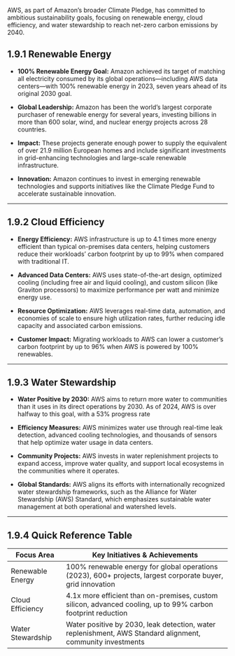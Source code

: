 

AWS, as part of Amazon’s broader Climate Pledge, has committed to ambitious sustainability goals, focusing on renewable energy, cloud efficiency, and water stewardship to reach net-zero carbon emissions by 2040.

## **1.9.1 Renewable Energy**

- **100% Renewable Energy Goal:** Amazon achieved its target of matching all electricity consumed by its global operations—including AWS data centers—with 100% renewable energy in 2023, seven years ahead of its original 2030 goal.

- **Global Leadership:** Amazon has been the world’s largest corporate purchaser of renewable energy for several years, investing billions in more than 600 solar, wind, and nuclear energy projects across 28 countries.
    
- **Impact:** These projects generate enough power to supply the equivalent of over 21.9 million European homes and include significant investments in grid-enhancing technologies and large-scale renewable infrastructure.
    
- **Innovation:** Amazon continues to invest in emerging renewable technologies and supports initiatives like the Climate Pledge Fund to accelerate sustainable innovation.
---
## **1.9.2 Cloud Efficiency**

- **Energy Efficiency:** AWS infrastructure is up to 4.1 times more energy efficient than typical on-premises data centers, helping customers reduce their workloads’ carbon footprint by up to 99% when compared with traditional IT.
- **Advanced Data Centers:** AWS uses state-of-the-art design, optimized cooling (including free air and liquid cooling), and custom silicon (like Graviton processors) to maximize performance per watt and minimize energy use.
    
- **Resource Optimization:** AWS leverages real-time data, automation, and economies of scale to ensure high utilization rates, further reducing idle capacity and associated carbon emissions.
    
- **Customer Impact:** Migrating workloads to AWS can lower a customer’s carbon footprint by up to 96% when AWS is powered by 100% renewables[](https://sustainabilitymag.com/net-zero/how-aws-makes-data-centres-more-efficient-and-sustainable).
    
---
## **1.9.3 Water Stewardship**

- **Water Positive by 2030:** AWS aims to return more water to communities than it uses in its direct operations by 2030. As of 2024, AWS is over halfway to this goal, with a 53% progress rate
- **Efficiency Measures:** AWS minimizes water use through real-time leak detection, advanced cooling technologies, and thousands of sensors that help optimize water usage in data centers.
    
- **Community Projects:** AWS invests in water replenishment projects to expand access, improve water quality, and support local ecosystems in the communities where it operates.
    
- **Global Standards:** AWS aligns its efforts with internationally recognized water stewardship frameworks, such as the Alliance for Water Stewardship (AWS) Standard, which emphasizes sustainable water management at both operational and watershed levels.
    
---
## **1.9.4 Quick Reference Table**

|Focus Area|Key Initiatives & Achievements|
|---|---|
|Renewable Energy|100% renewable energy for global operations (2023), 600+ projects, largest corporate buyer, grid innovation|
|Cloud Efficiency|4.1x more efficient than on-premises, custom silicon, advanced cooling, up to 99% carbon footprint reduction|
|Water Stewardship|Water positive by 2030, leak detection, water replenishment, AWS Standard alignment, community investments|